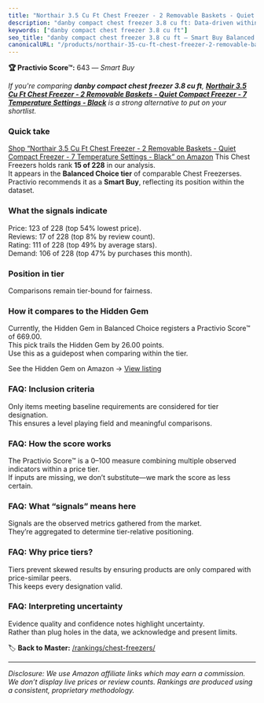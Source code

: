 ```yaml
---
title: "Northair 3.5 Cu Ft Chest Freezer - 2 Removable Baskets - Quiet Compact Freezer - 7 Temperature Settings - Black"
description: "danby compact chest freezer 3.8 cu ft: Data-driven within Balanced Choice ranking using the Practivio Score™. Positioned by quality, value, demand, findability…"
keywords: ["danby compact chest freezer 3.8 cu ft"]
seo_title: "danby compact chest freezer 3.8 cu ft — Smart Buy Balanced Choice (2025)"
canonicalURL: "/products/northair-35-cu-ft-chest-freezer-2-removable-baskets-quiet-compact-freezer-7-temperature-settings-black-B08Z3CXWLM/"
---
```


**🏆 Practivio Score™:** 643 — _Smart Buy_


*If you're comparing **danby compact chest freezer 3.8 cu ft**, **[Northair 3.5 Cu Ft Chest Freezer - 2 Removable Baskets - Quiet Compact Freezer - 7 Temperature Settings - Black](https://www.amazon.com/dp/B08Z3CXWLM?tag=practivio-20)** is a strong alternative to put on your shortlist.*
### Quick take
[Shop “Northair 3.5 Cu Ft Chest Freezer - 2 Removable Baskets - Quiet Compact Freezer - 7 Temperature Settings - Black” on Amazon](https://www.amazon.com/dp/B08Z3CXWLM?tag=practivio-20)
This Chest Freezers holds rank **15 of 228** in our analysis.  
It appears in the **Balanced Choice tier** of comparable Chest Freezerses.  
Practivio recommends it as a **Smart Buy**, reflecting its position within the dataset.

### What the signals indicate
Price: 123 of 228 (top 54% lowest price).  
Reviews: 17 of 228 (top 8% by review count).  
Rating: 111 of 228 (top 49% by average stars).  
Demand: 106 of 228 (top 47% by purchases this month).

### Position in tier
Comparisons remain tier-bound for fairness.

### How it compares to the Hidden Gem
Currently, the Hidden Gem in Balanced Choice registers a Practivio Score™ of 669.00.  
This pick trails the Hidden Gem by 26.00 points.  
Use this as a guidepost when comparing within the tier.  

See the Hidden Gem on Amazon → [View listing](https://www.amazon.com/dp/B00L7QVSXE?tag=practivio-20)

### FAQ: Inclusion criteria
Only items meeting baseline requirements are considered for tier designation.  
This ensures a level playing field and meaningful comparisons.

### FAQ: How the score works
The Practivio Score™ is a 0–100 measure combining multiple observed indicators within a price tier.  
If inputs are missing, we don’t substitute—we mark the score as less certain.

### FAQ: What “signals” means here
Signals are the observed metrics gathered from the market.  
They’re aggregated to determine tier-relative positioning.

### FAQ: Why price tiers?
Tiers prevent skewed results by ensuring products are only compared with price-similar peers.  
This keeps every designation valid.

### FAQ: Interpreting uncertainty
Evidence quality and confidence notes highlight uncertainty.  
Rather than plug holes in the data, we acknowledge and present limits.


🏷️ **Back to Master:** [/rankings/chest-freezers/](/rankings/chest-freezers/)

---
_Disclosure: We use Amazon affiliate links which may earn a commission. We don’t display live prices or review counts. Rankings are produced using a consistent, proprietary methodology._
